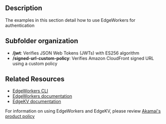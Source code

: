 ## Description
The examples in this section detail how to use EdgeWorkers for authentication

## Subfolder organization
* **/jwt**: Verifies JSON Web Tokens (JWTs) with ES256 algorithm
* **/signed-url-custom-policy**: Verifies Amazon CloudFront signed URL using a custom policy

## Related Resources
- [EdgeWorkers CLI](https://developer.akamai.com/cli/packages/edgeworkers.html)
- [EdgeWorkers documentation](https://techdocs.akamai.com/edgeworkers/docs)
- [EdgeKV documentation](https://techdocs.akamai.com/edgekv/docs)

For information on using EdgeWorkers and EdgeKV, please review [Akamai's product policy ](https://www.akamai.com/site/en/documents/akamai/2022/edgeworkers-and-edgekv-supplemental-product-policy.pdf)